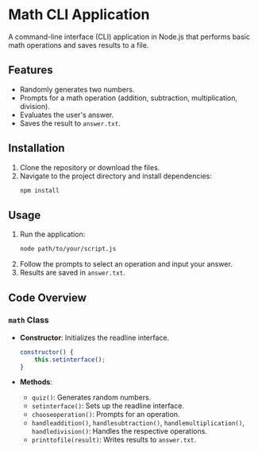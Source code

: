 # Math CLI Application

A command-line interface (CLI) application in Node.js that performs basic math operations and saves results to a file.

## Features

- Randomly generates two numbers.
- Prompts for a math operation (addition, subtraction, multiplication, division).
- Evaluates the user's answer.
- Saves the result to `answer.txt`.

## Installation

1. Clone the repository or download the files.
2. Navigate to the project directory and install dependencies:
    ```sh
    npm install
    ```

## Usage

1. Run the application:
    ```sh
    node path/to/your/script.js
    ```
2. Follow the prompts to select an operation and input your answer.
3. Results are saved in `answer.txt`.

## Code Overview

### `math` Class

- **Constructor**: Initializes the readline interface.
    ```javascript
    constructor() {
        this.setinterface();
    }
    ```

- **Methods**:
    - `quiz()`: Generates random numbers.
    - `setinterface()`: Sets up the readline interface.
    - `chooseoperation()`: Prompts for an operation.
    - `handleaddition()`, `handlesubtraction()`, `handlemultiplication()`, `handledivision()`: Handles the respective operations.
    - `printtofile(result)`: Writes results to `answer.txt`.



